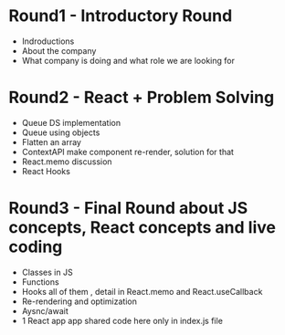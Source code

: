 # Round1 - Introductory Round

- Indroductions
- About the company
- What company is doing and what role we are looking for

# Round2 - React + Problem Solving

- Queue DS implementation
- Queue using objects
- Flatten an array
- ContextAPI make component re-render, solution for that
- React.memo discussion
- React Hooks

# Round3 - Final Round about JS concepts, React concepts and live coding

- Classes in JS
- Functions
- Hooks all of them , detail in React.memo and React.useCallback
- Re-rendering and optimization
- Aysnc/await
- 1 React app app shared code here only in index.js file
